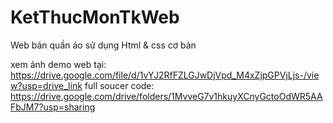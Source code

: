 # KetThucMonTkWeb
Web bán quần áo sử dụng Html &amp; css cơ bản


xem ảnh demo web tại:
https://drive.google.com/file/d/1vYJ2RfFZLGJwDjVpd_M4xZjpGPVjLjs-/view?usp=drive_link
full soucer code:
https://drive.google.com/drive/folders/1MvveG7v1hkuyXCnyGctoOdWR5AAFbJM7?usp=sharing
